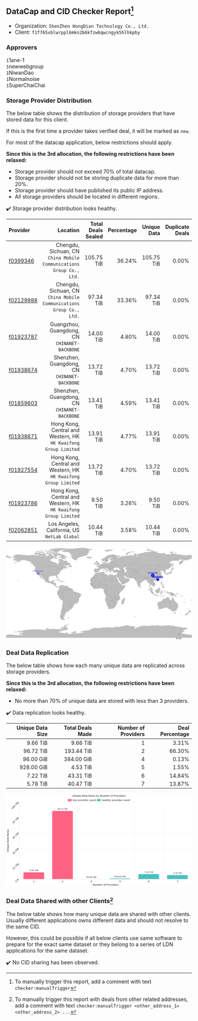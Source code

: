 ## DataCap and CID Checker Report[^1]
 - Organization: `ShenZhen HongDian Technology Co., Ltd.`
 - Client: `f1f765xblwrppl6mkn2b6kfzw6qwcngyk5hlhkpby`
### Approvers
`1`1ane-1<br/>`1`newwebgroup<br/>`1`NiwanDao<br/>`1`Normalnoise<br/>`1`SuperChaiChai

### Storage Provider Distribution
The below table shows the distribution of storage providers that have stored data for this client.

If this is the first time a provider takes verified deal, it will be marked as `new`.

For most of the datacap application, below restrictions should apply.

**Since this is the 3rd allocation, the following restrictions have been relaxed:**
 - Storage provider should not exceed 70% of total datacap.
 - Storage provider should not be storing duplicate data for more than 20%.
 - Storage provider should have published its public IP address.
 - All storage providers should be located in different regions.

✔️ Storage provider distribution looks healthy.

| Provider                                              |                                                               Location | Total Deals Sealed | Percentage | Unique Data | Duplicate Deals |
| :---------------------------------------------------- | ---------------------------------------------------------------------: | -----------------: | ---------: | ----------: | --------------: |
| [f0399346](https://filfox.info/en/address/f0399346)   | Chengdu, Sichuan, CN<br/>`China Mobile Communications Group Co., Ltd.` |         105.75 TiB |     36.24% |  105.75 TiB |           0.00% |
| [f02129988](https://filfox.info/en/address/f02129988) | Chengdu, Sichuan, CN<br/>`China Mobile Communications Group Co., Ltd.` |          97.34 TiB |     33.36% |   97.34 TiB |           0.00% |
| [f01923787](https://filfox.info/en/address/f01923787) |                       Guangzhou, Guangdong, CN<br/>`CHINANET-BACKBONE` |          14.00 TiB |      4.80% |   14.00 TiB |           0.00% |
| [f01938674](https://filfox.info/en/address/f01938674) |                        Shenzhen, Guangdong, CN<br/>`CHINANET-BACKBONE` |          13.72 TiB |      4.70% |   13.72 TiB |           0.00% |
| [f01859603](https://filfox.info/en/address/f01859603) |                        Shenzhen, Guangdong, CN<br/>`CHINANET-BACKBONE` |          13.41 TiB |      4.59% |   13.41 TiB |           0.00% |
| [f01938671](https://filfox.info/en/address/f01938671) |     Hong Kong, Central and Western, HK<br/>`HK Kwaifong Group Limited` |          13.91 TiB |      4.77% |   13.91 TiB |           0.00% |
| [f01927554](https://filfox.info/en/address/f01927554) |     Hong Kong, Central and Western, HK<br/>`HK Kwaifong Group Limited` |          13.72 TiB |      4.70% |   13.72 TiB |           0.00% |
| [f01923786](https://filfox.info/en/address/f01923786) |     Hong Kong, Central and Western, HK<br/>`HK Kwaifong Group Limited` |           9.50 TiB |      3.26% |    9.50 TiB |           0.00% |
| [f02062851](https://filfox.info/en/address/f02062851) |                        Los Angeles, California, US<br/>`NetLab Global` |          10.44 TiB |      3.58% |   10.44 TiB |           0.00% |

<img src="https://raw.githubusercontent.com/data-preservation-programs/filplus-checker-assets/main/filecoin-project/filecoin-plus-large-datasets/issues/1417/1684899844488.png"/>

### Deal Data Replication
The below table shows how each many unique data are replicated across storage providers.


**Since this is the 3rd allocation, the following restrictions have been relaxed:**
- No more than 70% of unique data are stored with less than 3 providers.

✔️ Data replication looks healthy.

| Unique Data Size | Total Deals Made | Number of Providers | Deal Percentage |
| ---------------: | ---------------: | ------------------: | --------------: |
|         9.66 TiB |         9.66 TiB |                   1 |           3.31% |
|        96.72 TiB |       193.44 TiB |                   2 |          66.30% |
|        96.00 GiB |       384.00 GiB |                   4 |           0.13% |
|       928.00 GiB |         4.53 TiB |                   5 |           1.55% |
|         7.22 TiB |        43.31 TiB |                   6 |          14.84% |
|         5.78 TiB |        40.47 TiB |                   7 |          13.87% |

<img src="https://raw.githubusercontent.com/data-preservation-programs/filplus-checker-assets/main/filecoin-project/filecoin-plus-large-datasets/issues/1417/1684899845116.png"/>

### Deal Data Shared with other Clients[^3]
The below table shows how many unique data are shared with other clients.
Usually different applications owns different data and should not resolve to the same CID.

However, this could be possible if all below clients use same software to prepare for the exact same dataset or they belong to a series of LDN applications for the same dataset.

✔️ No CID sharing has been observed.

[^1]: To manually trigger this report, add a comment with text `checker:manualTrigger`

[^2]: Deals from those addresses are combined into this report as they are specified with `checker:manualTrigger`

[^3]: To manually trigger this report with deals from other related addresses, add a comment with text `checker:manualTrigger <other_address_1> <other_address_2> ...`

